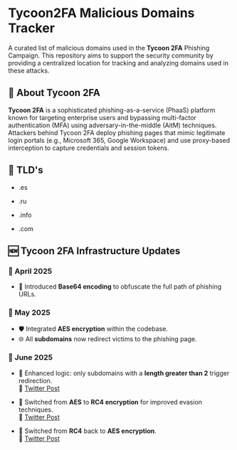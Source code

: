 # Tycoon2FA Malicious Domains Tracker

A curated list of malicious domains used in the **Tycoon 2FA** Phishing Campaign. 
This repository aims to support the security community by providing a centralized location for tracking and analyzing domains used in these attacks.

## 🚨 About Tycoon 2FA

**Tycoon 2FA** is a sophisticated phishing-as-a-service (PhaaS) platform known for targeting enterprise users and bypassing multi-factor authentication (MFA) using adversary-in-the-middle (AitM) techniques. Attackers behind Tycoon 2FA deploy phishing pages that mimic legitimate login portals (e.g., Microsoft 365, Google Workspace) and use proxy-based interception to capture credentials and session tokens.

## 📂 TLD's
- .es

- .ru

- .info

- .com

## 🆕 Tycoon 2FA Infrastructure Updates

### 📅 April 2025
- 🔐 Introduced **Base64 encoding** to obfuscate the full path of phishing URLs.

### 📅 May 2025
- 🛡️ Integrated **AES encryption** within the codebase.
- 🌐 All **subdomains** now redirect victims to the phishing page.

### 📅 June 2025
- 🧠 Enhanced logic: only subdomains with a **length greater than 2** trigger redirection.  
  🔗 [Twitter Post](https://x.com/RacWatchin8872/status/1933911867090767886)

- 🔄 Switched from **AES** to **RC4 encryption** for improved evasion techniques.  
  🔗 [Twitter Post](https://x.com/RacWatchin8872/status/1933911867090767886)

- 🔁 Switched from **RC4** back to **AES encryption**.  
  🔗 [Twitter Post](https://x.com/RacWatchin8872/status/1935343135665832146)
